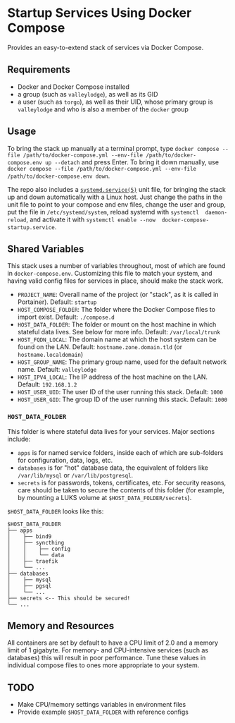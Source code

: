 # Startup Services Using Docker Compose

Provides an easy-to-extend stack of services via Docker Compose.

## Requirements

- Docker and Docker Compose installed
- a group (such as `valleylodge`), as well as its GID
- a user (such as `torgo`), as well as their UID, whose primary group is
  `valleylodge` and who is also a member of the `docker` group

## Usage

To bring the stack up manually at a terminal prompt, type `docker compose --file
/path/to/docker-compose.yml --env-file /path/to/docker-compose.env up --detach`
and press Enter. To bring it down manually, use `docker compose --file
/path/to/docker-compose.yml --env-file /path/to/docker-compose.env down`.

The repo also includes a [`systemd.service(5)`][svcunit] unit file, for bringing
the stack up and down automatically with a Linux host. Just change the paths in
the unit file to point to your compose and env files, change the user and group,
put the file in `/etc/systemd/system`, reload systemd with `systemctl 
daemon-reload`, and activate it with `systemctl enable --now 
docker-compose-startup.service`.

[svcunit]: https://www.freedesktop.org/software/systemd/man/251/systemd.service.html

## Shared Variables

This stack uses a number of variables throughout, most of which are found in
`docker-compose.env`. Customizing this file to match your system, and having
valid config files for services in place, should make the stack work.

- `PROJECT_NAME`: Overall name of the project (or "stack", as it is called in
  Portainer). Default: `startup`
- `HOST_COMPOSE_FOLDER`: The folder where the Docker Compose files to import
  exist. Default: `./compose.d`
- `HOST_DATA_FOLDER`: The folder or mount on the host machine in which stateful
  data lives. See below for more info. Default: `/var/local/trunk`
- `HOST_FQDN_LOCAL`: The domain name at which the host system can be found on
  the LAN. Default: `hostname.zone.domain.tld` (or `hostname.localdomain`)
- `HOST_GROUP_NAME`: The primary group name, used for the default network name.
  Default: `valleylodge`
- `HOST_IPV4_LOCAL`: The IP address of the host machine on the LAN. Default:
  `192.168.1.2`
- `HOST_USER_UID`: The user ID of the user running this stack. Default: `1000`
- `HOST_USER_GID`: The group ID of the user running this stack. Default: `1000`

### `HOST_DATA_FOLDER`

This folder is where stateful data lives for your services. Major sections 
include:

- `apps` is for named service folders, inside each of which are sub-folders for
  configuration, data, logs, etc. 
- `databases` is for "hot" database data, the equivalent of folders like 
  `/var/lib/mysql` or `/var/lib/postgresql`.
- `secrets` is for passwords, tokens, certificates, etc. For
security reasons, care should be taken to secure the contents of this folder
(for example, by mounting a LUKS volume at `$HOST_DATA_FOLDER/secrets`).

`$HOST_DATA_FOLDER` looks like this:

    $HOST_DATA_FOLDER
    ├── apps
    │    ├── bind9
    │    ├── syncthing
    │    │    ├── config
    │    │    └── data
    │    ├── traefik
    │    └── ...
    ├── databases
    │    ├── mysql
    │    ├── pgsql
    │    └── ...
    ├── secrets <-- This should be secured!
    └── ...

## Memory and Resources

All containers are set by default to have a CPU limit of 2.0 and a memory limit
of 1 gigabyte. For memory- and CPU-intensive services (such as databases) this
will result in poor performance. Tune these values in individual compose files
to ones more appropriate to your system.

## TODO

- Make CPU/memory settings variables in environment files
- Provide example `$HOST_DATA_FOLDER` with reference configs
